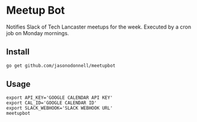 # Meetup Bot

Notifies Slack of Tech Lancaster meetups for the week.  Executed by a cron job 
on Monday mornings.

## Install

```bash
go get github.com/jasonodonnell/meetupbot
```

## Usage

```
export API_KEY='GOOGLE CALENDAR API KEY'
export CAL_ID='GOOGLE CALENDAR ID'
export SLACK_WEBHOOK='SLACK WEBHOOK URL'
meetupbot
```

